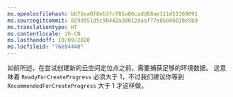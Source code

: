```yaml
---
ms.openlocfilehash: bb75ea0f8eb3fcf85a06cadd68ae111d51369891
ms.sourcegitcommit: 829d951d5c90442a38012daaf77e86046018e5b9
ms.translationtype: HT
ms.contentlocale: zh-CN
ms.lasthandoff: 10/09/2020
ms.locfileid: "76694440"
---
```

如前所述，在尝试创建新的云空间定位点之前，需要捕获足够的环境数据。 这意味着 `ReadyForCreateProgress` 必须大于 1，不过我们建议你等到 `RecommendedForCreateProgress` 大于 1 才这样做。
